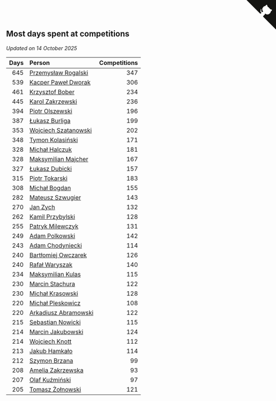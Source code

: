## Most days spent at competitions

*Updated on 14 October 2025*

| Days | Person | Competitions |
| ---: | :--- | ---: |
| 645 | [Przemysław Rogalski](https://www.worldcubeassociation.org/persons/2013ROGA02) | 347 |
| 539 | [Kacper Paweł Dworak](https://www.worldcubeassociation.org/persons/2020DWOR01) | 306 |
| 461 | [Krzysztof Bober](https://www.worldcubeassociation.org/persons/2013BOBE01) | 234 |
| 445 | [Karol Zakrzewski](https://www.worldcubeassociation.org/persons/2014ZAKR01) | 236 |
| 394 | [Piotr Olszewski](https://www.worldcubeassociation.org/persons/2013OLSZ02) | 196 |
| 387 | [Łukasz Burliga](https://www.worldcubeassociation.org/persons/2013BURL01) | 199 |
| 353 | [Wojciech Szatanowski](https://www.worldcubeassociation.org/persons/2011SZAT01) | 202 |
| 348 | [Tymon Kolasiński](https://www.worldcubeassociation.org/persons/2016KOLA02) | 171 |
| 328 | [Michał Halczuk](https://www.worldcubeassociation.org/persons/2006HALC01) | 181 |
| 328 | [Maksymilian Majcher](https://www.worldcubeassociation.org/persons/2011MAJC01) | 167 |
| 327 | [Łukasz Dubicki](https://www.worldcubeassociation.org/persons/2018DUBI01) | 157 |
| 315 | [Piotr Tokarski](https://www.worldcubeassociation.org/persons/2013TOKA01) | 183 |
| 308 | [Michał Bogdan](https://www.worldcubeassociation.org/persons/2012BOGD01) | 155 |
| 282 | [Mateusz Szwugier](https://www.worldcubeassociation.org/persons/2014SZWU01) | 143 |
| 270 | [Jan Zych](https://www.worldcubeassociation.org/persons/2014ZYCH01) | 132 |
| 262 | [Kamil Przybylski](https://www.worldcubeassociation.org/persons/2016PRZY01) | 128 |
| 255 | [Patryk Milewczyk](https://www.worldcubeassociation.org/persons/2014MILE01) | 131 |
| 249 | [Adam Polkowski](https://www.worldcubeassociation.org/persons/2007POLK01) | 142 |
| 243 | [Adam Chodyniecki](https://www.worldcubeassociation.org/persons/2017CHOD02) | 114 |
| 240 | [Bartłomiej Owczarek](https://www.worldcubeassociation.org/persons/2013OWCZ01) | 126 |
| 240 | [Rafał Waryszak](https://www.worldcubeassociation.org/persons/2013WARY01) | 140 |
| 234 | [Maksymilian Kulas](https://www.worldcubeassociation.org/persons/2021KULA02) | 115 |
| 230 | [Marcin Stachura](https://www.worldcubeassociation.org/persons/2011STAC01) | 122 |
| 230 | [Michał Krasowski](https://www.worldcubeassociation.org/persons/2013KRAS02) | 128 |
| 220 | [Michał Pleskowicz](https://www.worldcubeassociation.org/persons/2009PLES01) | 108 |
| 220 | [Arkadiusz Abramowski](https://www.worldcubeassociation.org/persons/2014ABRA01) | 122 |
| 215 | [Sebastian Nowicki](https://www.worldcubeassociation.org/persons/2014NOWI01) | 115 |
| 214 | [Marcin Jakubowski](https://www.worldcubeassociation.org/persons/2007JAKU01) | 124 |
| 214 | [Wojciech Knott](https://www.worldcubeassociation.org/persons/2011KNOT01) | 112 |
| 213 | [Jakub Hamkało](https://www.worldcubeassociation.org/persons/2018HAMK01) | 114 |
| 212 | [Szymon Brzana](https://www.worldcubeassociation.org/persons/2017BRZA01) | 99 |
| 208 | [Amelia Zakrzewska](https://www.worldcubeassociation.org/persons/2012ZAKR01) | 93 |
| 207 | [Olaf Kuźmiński](https://www.worldcubeassociation.org/persons/2018KUZM02) | 97 |
| 205 | [Tomasz Żołnowski](https://www.worldcubeassociation.org/persons/2005ZOLN01) | 121 |


<a href="https://github.com/maxidragon/wca_statistics_pl" class="github-corner" aria-label="View source on Github"><svg width="80" height="80" viewBox="0 0 250 250" style="fill:#151513; color:#fff; position: absolute; top: 0; border: 0; right: 0;" aria-hidden="true"><path d="M0,0 L115,115 L130,115 L142,142 L250,250 L250,0 Z"></path><path d="M128.3,109.0 C113.8,99.7 119.0,89.6 119.0,89.6 C122.0,82.7 120.5,78.6 120.5,78.6 C119.2,72.0 123.4,76.3 123.4,76.3 C127.3,80.9 125.5,87.3 125.5,87.3 C122.9,97.6 130.6,101.9 134.4,103.2" fill="currentColor" style="transform-origin: 130px 106px;" class="octo-arm"></path><path d="M115.0,115.0 C114.9,115.1 118.7,116.5 119.8,115.4 L133.7,101.6 C136.9,99.2 139.9,98.4 142.2,98.6 C133.8,88.0 127.5,74.4 143.8,58.0 C148.5,53.4 154.0,51.2 159.7,51.0 C160.3,49.4 163.2,43.6 171.4,40.1 C171.4,40.1 176.1,42.5 178.8,56.2 C183.1,58.6 187.2,61.8 190.9,65.4 C194.5,69.0 197.7,73.2 200.1,77.6 C213.8,80.2 216.3,84.9 216.3,84.9 C212.7,93.1 206.9,96.0 205.4,96.6 C205.1,102.4 203.0,107.8 198.3,112.5 C181.9,128.9 168.3,122.5 157.7,114.1 C157.9,116.9 156.7,120.9 152.7,124.9 L141.0,136.5 C139.8,137.7 141.6,141.9 141.8,141.8 Z" fill="currentColor" class="octo-body"></path></svg></a><style>.github-corner:hover .octo-arm{animation:octocat-wave 560ms ease-in-out}@keyframes octocat-wave{0%,100%{transform:rotate(0)}20%,60%{transform:rotate(-25deg)}40%,80%{transform:rotate(10deg)}}@media (max-width:500px){.github-corner:hover .octo-arm{animation:none}.github-corner .octo-arm{animation:octocat-wave 560ms ease-in-out}}</style>
